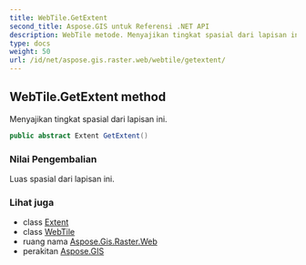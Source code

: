 ```yaml
---
title: WebTile.GetExtent
second_title: Aspose.GIS untuk Referensi .NET API
description: WebTile metode. Menyajikan tingkat spasial dari lapisan ini.
type: docs
weight: 50
url: /id/net/aspose.gis.raster.web/webtile/getextent/
---
```

## WebTile.GetExtent method

Menyajikan tingkat spasial dari lapisan ini.

```csharp
public abstract Extent GetExtent()
```

### Nilai Pengembalian

Luas spasial dari lapisan ini.

### Lihat juga

* class [Extent](../../../aspose.gis/extent/)
* class [WebTile](../)
* ruang nama [Aspose.Gis.Raster.Web](../../webtile/)
* perakitan [Aspose.GIS](../../../)


